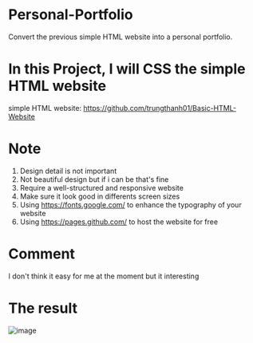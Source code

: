 # Personal-Portfolio
Convert the previous simple HTML website into a personal portfolio.
# In this Project, I will CSS the simple HTML website
simple HTML website: https://github.com/trungthanh01/Basic-HTML-Website
# Note
1. Design detail is not important
2. Not beautiful design but if i can be that's fine
3. Require a well-structured and responsive website
4. Make sure it look good in differents screen sizes
5. Using https://fonts.google.com/ to enhance the typography of your website
6. Using https://pages.github.com/ to host the website for free
# Comment
I don't think it easy for me at the moment but it interesting
# The result
![image](https://github.com/user-attachments/assets/5e15ab58-a5cb-4a59-9613-c44e62c0e0eb)
